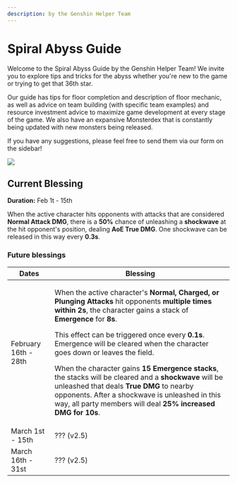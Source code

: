 ```yaml
---
description: by the Genshin Helper Team
---
```


# Spiral Abyss Guide

Welcome to the Spiral Abyss Guide by the Genshin Helper Team! We invite you to explore tips and tricks for the abyss whether you're new to the game or trying to get that 36th star.&#x20;

Our guide has tips for floor completion and description of floor mechanic, as well as advice on team building (with specific team examples) and resource investment advice to maximize game development at every stage of the game. We also have an expansive Monsterdex that is constantly being updated with new monsters being released.&#x20;

If you have any suggestions, please feel free to send them via our form on the sidebar!

![](.gitbook/assets/spiral\_abyss\_banner\_no\_text.jpg)

## Current Blessing

**Duration:** Feb 1t - 15th

When the active character hits opponents with attacks that are considered **Normal Attack DMG**, there is a **50%** chance of unleashing a **shockwave** at the hit opponent's position, dealing **AoE True DMG**. One shockwave can be released in this way every **0.3s**.

### Future blessings

| Dates                | Blessing                                                                                                                                                                                                                                                                                                                                                                                                                                                                                                                                                                                                                                                                                                                 |
| -------------------- | ------------------------------------------------------------------------------------------------------------------------------------------------------------------------------------------------------------------------------------------------------------------------------------------------------------------------------------------------------------------------------------------------------------------------------------------------------------------------------------------------------------------------------------------------------------------------------------------------------------------------------------------------------------------------------------------------------------------------ |
| February 16th - 28th | <p>When the active character's <strong>Normal, Charged, or Plunging Attacks</strong> hit opponents <strong>multiple times within 2s</strong>, the character gains a stack of <strong>Emergence</strong> for <strong>8s</strong>. </p><p>This effect can be triggered once every <strong>0.1s</strong>. Emergence will be cleared when the character goes down or leaves the field. </p><p>When the character gains <strong>15 Emergence stacks</strong>, the stacks will be cleared and a <strong>shockwave</strong> will be unleashed that deals <strong>True DMG</strong> to nearby opponents. After a shockwave is unleashed in this way, all party members will deal <strong>25% increased DMG for 10s</strong>.</p> |
| March 1st - 15th     | ??? (v2.5)                                                                                                                                                                                                                                                                                                                                                                                                                                                                                                                                                                                                                                                                                                               |
| March 16th - 31st    | ??? (v2.5)                                                                                                                                                                                                                                                                                                                                                                                                                                                                                                                                                                                                                                                                                                               |

